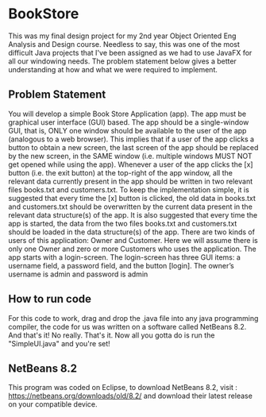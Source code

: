 # BookStore
This was my final design project for my 2nd year Object Oriented Eng Analysis and Design course. Needless to say, this was one of the most difficult Java projects
that I've been assigned as we had to use JavaFX for all our windowing needs. The problem statement below gives a better understanding at how and what we were required
to implement.

## Problem Statement
You will develop a simple Book Store Application (app). The app must be graphical user interface
(GUI) based. The app should be a single-window GUI, that is, ONLY one window should be available
to the user of the app (analogous to a web browser). This implies that if a user of the app clicks a button
to obtain a new screen, the last screen of the app should be replaced by the new screen, in the SAME
window (i.e. multiple windows MUST NOT get opened while using the app).
Whenever a user of the app clicks the [x] button (i.e. the exit button) at the top-right of the app window, all the relevant data currently present in the app should be written in two relevant files books.txt
and customers.txt.
To keep the implementation simple, it is suggested that every time the [x] button is clicked, the old data
in books.txt and customers.txt should be overwritten by the current data present in the relevant data
structure(s) of the app. It is also suggested that every time the app is started, the data from the two files
books.txt and customers.txt should be loaded in the data structure(s) of the app.
There are two kinds of users of this application: Owner and Customer. Here we will assume there is
only one Owner and zero or more Customers who uses the application.
The app starts with a login-screen. The login-screen has three GUI items: a username field, a password
field, and the button [login]. The owner’s username is admin and password is admin

## How to run code
For this code to work, drag and drop the .java file into any java programming compiler, the code for us was written on a software called NetBeans 8.2.
And that's it! No really. That's it. Now all you gotta do is run the "SimpleUI.java" and you're set!

## NetBeans 8.2
This program was coded on Eclipse, to download NetBeans 8.2, visit : https://netbeans.org/downloads/old/8.2/ and download their latest release on your compatible device.
